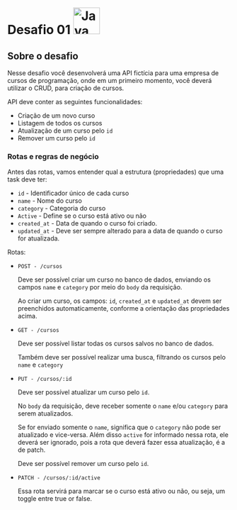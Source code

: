 # Desafio 01 <img src="https://cdn.jsdelivr.net/gh/devicons/devicon/icons/java/java-original.svg" width="60" height="60" alt="Java"/>

## Sobre o desafio

Nesse desafio você desenvolverá uma API fictícia para uma empresa de cursos de programação, onde em um primeiro momento, você deverá utilizar o CRUD, para criação de cursos.

API deve conter as seguintes funcionalidades:

- Criação de um novo curso
- Listagem de todos os cursos
- Atualização de um curso pelo `id`
- Remover um curso pelo `id`



### Rotas e regras de negócio

Antes das rotas, vamos entender qual a estrutura (propriedades) que uma task deve ter:

- `id` - Identificador único de cada curso
- `name` - Nome do curso
- `category` - Categoria do curso
- `Active` - Define se o curso está ativo ou não
- `created_at` - Data de quando o curso foi criado.
- `updated_at` - Deve ser sempre alterado para a data de quando o curso for atualizada.

Rotas:

- `POST - /cursos`

  Deve ser possível criar um curso no banco de dados, enviando os campos `name` e `category` por meio do `body` da requisição.

  Ao criar um curso, os campos: `id`, `created_at`   e `updated_at` devem ser preenchidos automaticamente, conforme a orientação das propriedades acima.

- `GET - /cursos`

  Deve ser possível listar todas os cursos salvos no banco de dados.

  Também deve ser possível realizar uma busca, filtrando os cursos pelo `name` e `category`

- `PUT - /cursos/:id`

  Deve ser possível atualizar um curso pelo `id`.

  No `body` da requisição, deve receber somente o `name` e/ou `category` para serem atualizados.

  Se for enviado somente o `name`, significa que o `category` não pode ser atualizado e vice-versa. Além disso `active` for informado nessa rota, ele deverá ser ignorado, pois a rota que deverá fazer essa atualização, é a de patch.

  Deve ser possível remover um curso pelo `id`.

- `PATCH - /cursos/:id/active`

  Essa rota servirá para marcar se o curso está ativo ou não, ou seja, um toggle entre true or false.